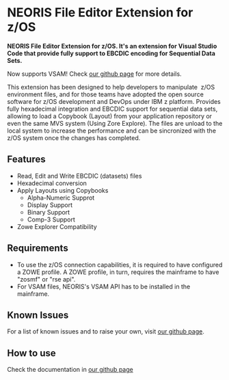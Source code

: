 # NEORIS File Editor Extension for z/OS

**NEORIS File Editor Extension for z/OS. It's an extension for Visual Studio Code that provide fully support to EBCDIC encoding for Sequential Data Sets.**

Now supports VSAM! Check [our github page](https://github.com/NEORIS-ZDEVOPS/DS-Editor/tree/master/doc) for more details.

This extension has been designed to help developers to manipulate  z/OS environment files, and for those teams have adopted the open source software for z/OS development and DevOps under IBM z platform. Provides fully hexadecimal integration and EBCDIC support for sequential data sets, allowing to load a Copybook (Layout) from your application repository or even the same MVS system (Using Zore Explore). The files are unload to the local system to increase the performance and can be sincronized with the z/OS system once the changes has completed.

## Features

- Read, Edit and Write EBCDIC (datasets) files
- Hexadecimal conversion
- Apply Layouts using Copybooks
  - Alpha-Numeric Supprot
  - Display Support
  - Binary Support
  - Comp-3 Support
- Zowe Explorer Compatibility

## Requirements

- To use the z/OS connection capabilities, it is required to have configured a ZOWE profile. A ZOWE profile, in turn, requires the mainframe to have "zosmf" or "rse api".
- For VSAM files, NEORIS's VSAM API has to be installed in the mainframe.

## Known Issues

For a list of known issues and to raise your own, visit [our github page](https://github.com/NEORIS-ZDEVOPS/DS-Editor/issues).

## How to use

Check the documentation in [our github page](https://github.com/NEORIS-ZDEVOPS/DS-Editor/tree/master/doc)